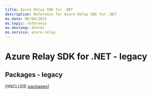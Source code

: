 ```yaml
---
title: Azure Relay SDK for .NET
description: Reference for Azure Relay SDK for .NET
ms.date: 06/04/2025
ms.topic: reference
ms.devlang: dotnet
ms.service: azure-relay
---
```

# Azure Relay SDK for .NET - legacy
## Packages - legacy
[!INCLUDE [packages](relay-index.md)]